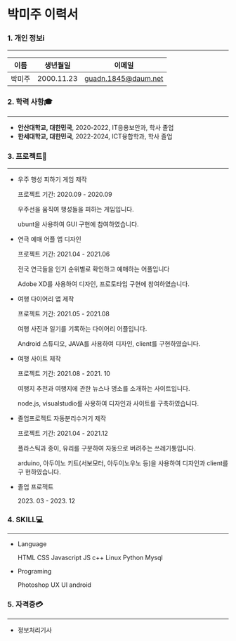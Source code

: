 # 박미주 이력서

### 1. 개인 정보ℹ️
***
이름 | 생년월일 | 이메일
--- | --- | --- |
박미주 | 2000.11.23 | guadn.1845@daum.net

### 2. 학력 사항🎓
***
* **안산대학교, 대한민국**, 2020-2022, IT응용보안과, 학사 졸업
* **한세대학교, 대한민국**, 2022-2024, ICT융합학과, 학사 졸업

### 3. 프로젝트📑
***
* <p> 우주 행성 피하기 게임 제작
     <p> 프로젝트 기간: 2020.09 - 2020.09
     <p> 우주선을 움직여 행성들을 피하는 게임입니다.
     <p> ubunt을 사용하여 GUI 구현에 참여하였습니다.
* <p> 연극 예매 어플 앱 디자인
     <P> 프로젝트 기간: 2021.04 - 2021.06
     <P> 전국 연극들을 인기 순위별로 확인하고 예매하는 어플입니다
     <P> Adobe XD를 사용하여 디자인, 프로토타입 구현에 참여하였습니다.
* <p> 여행 다이어리 앱 제작
     <p> 프로젝트 기간: 2021.05 - 2021.08
     <p> 여행 사진과 일기를 기록하는 다이어리 어플입니다.
     <p> Android 스튜디오, JAVA를 사용하여 디자인, client를 구현하였습니다.
* <p> 여행 사이트 제작
     <p> 프로젝트 기간: 2021.08 - 2021. 10
     <p> 여행지 추천과 여행지에 관한 뉴스나 명소를 소개하는 사이트입니다.
     <p> node.js, visualstudio를 사용하여 디자인과 사이트를 구축하였습니다.
* <p>졸업프로젝트 자동분리수거기 제작
     <p> 프로젝트 기간: 2021.04 - 2021.12
     <p> 플라스틱과 종이, 유리를 구분하여 자동으로 버려주는 쓰레기통입니다.
     <p> arduino, 아두이노 키트(서보모터, 아두이노우노 등)을 사용하여 디자인과 client를 구           현하였습니다.
* <p> 졸업 프로젝트 
     <p> 2023. 03 - 2023. 12

### 4. SKILL💻
***
- Language 
   <p> HTML CSS Javascript JS c++ Linux Python Mysql

- Programing 
   <p>Photoshop UX UI android 

### 5. 자격증💳
***
* 정보처리기사
